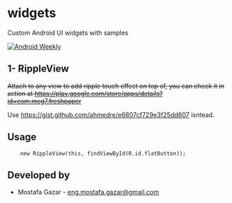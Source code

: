 widgets
=======

Custom Android UI widgets with samples

[![Android Weekly](http://img.shields.io/badge/Android%20Weekly-%23117-2CB3E5.svg?style=flat)](http://androidweekly.net/issues/issue-117)

1- RippleView
-------------
~~Attach to any view to add ripple touch effect on top of, you can check it in action at https://play.google.com/store/apps/details?id=com.meg7.freshpaper~~

Use https://gist.github.com/ahmedre/e6807cf729e3f25dd807 isntead.

Usage
-----
        new RippleView(this, findViewById(R.id.flatButton));

Developed by
------------
* Mostafa Gazar - <eng.mostafa.gazar@gmail.com>
